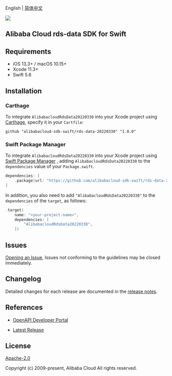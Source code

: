 English | [简体中文](README-CN.md)

![](https://aliyunsdk-pages.alicdn.com/icons/AlibabaCloud.svg)

## Alibaba Cloud rds-data SDK for Swift

## Requirements

- iOS 13.3+ / macOS 10.15+
- Xcode 11.3+
- Swift 5.6

## Installation

### Carthage

To integrate `AlibabacloudRdsData20220330` into your Xcode project using [Carthage](https://github.com/Carthage/Carthage), specify it in your `Cartfile`:

```ogdl
github "alibabacloud-sdk-swift/rds-data-20220330" "1.0.0"
```

### Swift Package Manager

To integrate `AlibabacloudRdsData20220330` into your Xcode project using [Swift Package Manager](https://swift.org/package-manager/) , adding `AlibabacloudRdsData20220330` to the `dependencies` value of your `Package.swift`.

```swift
dependencies: [
    .package(url: "https://github.com/alibabacloud-sdk-swift/rds-data-20220330.git", from: "1.0.0")
]
```

In addition, you also need to add `"AlibabacloudRdsData20220330"` to the `dependencies` of the `target`, as follows:

```swift
.target(
    name: "<your-project-name>",
    dependencies: [
        "AlibabacloudRdsData20220330",
    ])
```

## Issues

[Opening an Issue](https://github.com/alibabacloud-sdk-swift/rds-data-20220330/issues/new), Issues not conforming to the guidelines may be closed immediately.

## Changelog

Detailed changes for each release are documented in the [release notes](./ChangeLog.txt).

## References

* [OpenAPI Developer Portal](https://next.api.alibabacloud.com/home)
- [Latest Release](https://github.com/alibabacloud-sdk-swift/rds-data-20220330)

## License

[Apache-2.0](http://www.apache.org/licenses/LICENSE-2.0)

Copyright (c) 2009-present, Alibaba Cloud All rights reserved.
